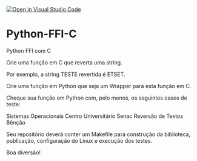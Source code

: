 [![Open in Visual Studio Code](https://classroom.github.com/assets/open-in-vscode-c66648af7eb3fe8bc4f294546bfd86ef473780cde1dea487d3c4ff354943c9ae.svg)](https://classroom.github.com/online_ide?assignment_repo_id=9419545&assignment_repo_type=AssignmentRepo)
# Python-FFI-C
Python FFI com C

Crie uma função em C que reverta uma string. 

Por exemplo, a string TESTE revertida é ETSET.

Crie uma função em Python que seja um Wrapper para esta função em C.

Cheque sua função em Python com, pelo menos, os seguintes casos de teste:


Sistemas Operacionais
Centro Universitário Senac
Reversão de Textos
Bênção

Seu repositório deverá conter um Makefile para construção da
biblioteca, publicação, configuração do Linux e execução dos
testes.

Boa diversão!
